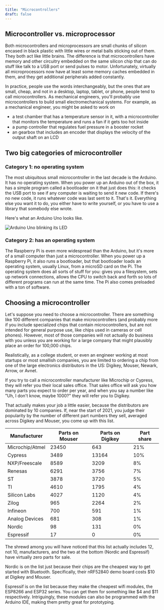 ```yaml
---
title: "Microcontrollers"
draft: false
---
```


## Microcontroller vs. microprocessor

Both microcontrollers and microprocessors are small chunks of silicon encased in black plastic with little wires or metal balls sticking out of them. They both act like little brains. The difference is that microcontrollers have memory and other circuitry embedded on the same silicon chip that can do stuff like talk to a USB port or send pulses to motor. Unfortunately, virtually all microprocessors now have at least some memory caches embedded in them, and they get additional peripherals added constantly.

In practice, people use the words interchangeably, but the ones that are small, cheap, and not in a desktop, laptop, tablet, or phone, people tend to call microcontrollers. As mechanical engineers, you'll probably use microcontrollers to build small electromechanical systems. For example, as a mechanical engineer, you might be asked to work on

 * a test chamber that has a temperature sensor in it, with a microcontroller that monitors the temperature and runs a fan if it gets too hot inside
 * a pump controller that regulates fuel pressure in a booster rocket
 * an gearbox that includes an encoder that displays the velocity of the output shaft on an LCD

## Two big categories of microcontroller

### Category 1: no operating system

The most ubiquitous small microcontroller in the last decade is the Arduino. It has no operating system. When you power up an Arduino out of the box, it has a simple program called a bootloader on it that just does this: it checks the USB port to see if any computer is waiting to send it new code. If there's no new code, it runs whatever code was last sent to it. That's it. Everything else you want it to do, you either have to write yourself, or you have to use a library that somebody else wrote.

Here's what an Arduino Uno looks like.

![Arduino Uno blinking its LED](/img/arduino-uno-blink.gif)

### Category 2: has an operating system

The Raspberry Pi is even more widespread than the Arduino, but it's more of a small computer than just a microcontroller. When you power up a Raspberry Pi, it also runs a bootloader, but that bootloader loads an operating system, usually Linux, from a microSD card on the Pi. The operating system does all sorts of stuff for you: gives you a filesystem, sets up network connections, allows the CPU to switch back and forth so lots of different programs can run at the same time. The Pi also comes preloaded with a ton of software.

## Choosing a microcontroller

Let's suppose you need to choose a microcontroller. There are something like 100 different companies that make microcontrollers (and probably more if you include specialized chips that contain microcontrollers, but are not intended for general purpose use, like chips used in cameras or cell phones). However, most of those companies will not actually do business with you unless you are working for a large company that might plausibly place an order for 100,000 chips.

Realistically, as a college student, or even an engineer working at most startups or most smallish companies, you are limited to ordering a chip from one of the large electronics distributors in the US: Digikey, Mouser, Newark, Arrow, or Avnet.

If you try to call a microcontroller manufacturer like Microchip or Cypress, they will refer you their local sales office. That sales office will ask you how many parts you expect to order per year, and when you say a number like "Uh, I don't know, maybe 1000?" they will refer you to Digikey.

That actually makes your job a little easier, because the distributors are dominated by 10 companies. If, near the start of 2021, you judge their popularity by the number of different part numbers they sell, averaged across Digikey and Mouser, you come up with this list.

| Manufacturer    | Parts on Mouser | Parts on Digikey | Part share |
| --------------- | --------------- | ---------------- | ---------- |
| Microchip/Atmel |           23450 |              643 |        21% |
| Cypress         |            3489 |            13164 |        10% |
| NXP/Freescale   |            8589 |             3209 |         8% |
| Renesas         |            6291 |             3756 |         7% |
| ST              |            3878 |             3720 |         5% |
| TI              |            4610 |             1795 |         4% |
| Silicon Labs    |            4027 |             1120 |         4% |
| Zilog           |             965 |             2264 |         2% |
| Infineon        |             700 |              591 |         1% |
| Analog Devices  |             681 |              308 |         1% |
| Nordic          |              98 |              131 |         0% |
| Espressif       |              17 |                0 |         0% |

The shrewd among you will have noticed that this list actually includes 12, not 10, manufacturers, and the two at the bottom (Nordic and Espressif) have virtually zero parts for sale.

Nordic is on the list just because their chips are the cheapest way to get started with Bluetooth. Specifically, their nRF52840 demo board costs $10 at Digikey and Mouser.

Espressif is on the list because they make the cheapest wifi modules, the ESP8266 and ESP32 series. You can get them for something like $4 and $11 respectively. Intriguingly, these modules can also be programmed with the Arduino IDE, making them pretty great for prototyping.

